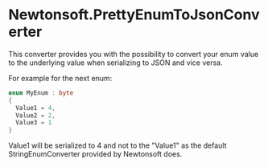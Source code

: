 # Newtonsoft.PrettyEnumToJsonConverter
This converter provides you with the possibility to convert your enum value to the underlying value when serializing to JSON and vice versa.

For example for the next enum:
```C#
enum MyEnum : byte
{
  Value1 = 4,
  Value2 = 2,
  Value3 = 1
}
```
Value1 will be serialized to 4 and not to the "Value1" as the default StringEnumConverter provided by Newtonsoft does.
